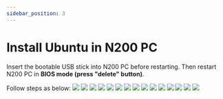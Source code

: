 ```yaml
---
sidebar_position: 3
---
```


# Install Ubuntu in N200 PC
Insert the bootable USB stick into N200 PC before restarting. Then restart N200 PC in **BIOS mode (press "delete" button)**.

Follow steps as below:
![](../img/02_00.jpg)
![](../img/02_01.png)
![](../img/02_02.png)
![](../img/02_03.png)
![](../img/02_04.png)
![](../img/02_05.png)
![](../img/02_06.png)
![](../img/02_07.png)
![](../img/02_08.png)
![](../img/02_09.png)
![](../img/02_10.png)
![](../img/02_11.png)
![](../img/02_12.png)
![](../img/02_13.png)
![](../img/02_14.png)
